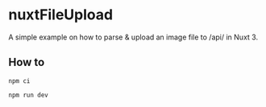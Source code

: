 # nuxtFileUpload

A simple example on how to parse & upload an image file to /api/ in Nuxt 3.

## How to

```
npm ci

npm run dev
```

